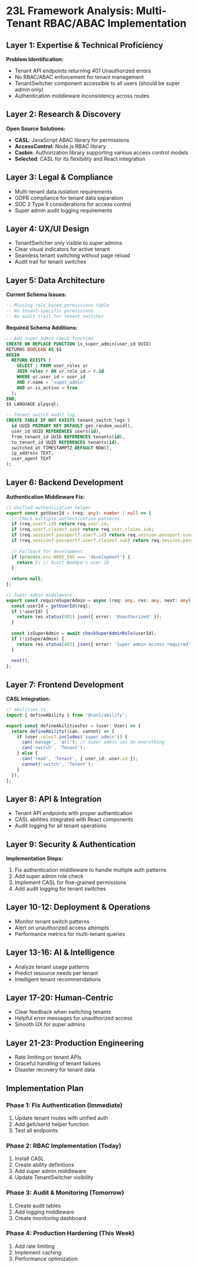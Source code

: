 # 23L Framework Analysis: Multi-Tenant RBAC/ABAC Implementation

## Layer 1: Expertise & Technical Proficiency
**Problem Identification:**
- Tenant API endpoints returning 401 Unauthorized errors
- No RBAC/ABAC enforcement for tenant management
- TenantSwitcher component accessible to all users (should be super admin only)
- Authentication middleware inconsistency across routes

## Layer 2: Research & Discovery
**Open Source Solutions:**
- **CASL**: JavaScript ABAC library for permissions
- **AccessControl**: Node.js RBAC library
- **Casbin**: Authorization library supporting various access control models
- **Selected**: CASL for its flexibility and React integration

## Layer 3: Legal & Compliance
- Multi-tenant data isolation requirements
- GDPR compliance for tenant data separation
- SOC 2 Type II considerations for access control
- Super admin audit logging requirements

## Layer 4: UX/UI Design
- TenantSwitcher only visible to super admins
- Clear visual indicators for active tenant
- Seamless tenant switching without page reload
- Audit trail for tenant switches

## Layer 5: Data Architecture
**Current Schema Issues:**
```sql
-- Missing role_based_permissions table
-- No tenant-specific permissions
-- No audit trail for tenant switches
```

**Required Schema Additions:**
```sql
-- Add super_admin check function
CREATE OR REPLACE FUNCTION is_super_admin(user_id UUID)
RETURNS BOOLEAN AS $$
BEGIN
  RETURN EXISTS (
    SELECT 1 FROM user_roles ur
    JOIN roles r ON ur.role_id = r.id
    WHERE ur.user_id = user_id 
    AND r.name = 'super_admin'
    AND ur.is_active = true
  );
END;
$$ LANGUAGE plpgsql;

-- Tenant switch audit log
CREATE TABLE IF NOT EXISTS tenant_switch_logs (
  id UUID PRIMARY KEY DEFAULT gen_random_uuid(),
  user_id UUID REFERENCES users(id),
  from_tenant_id UUID REFERENCES tenants(id),
  to_tenant_id UUID REFERENCES tenants(id),
  switched_at TIMESTAMPTZ DEFAULT NOW(),
  ip_address TEXT,
  user_agent TEXT
);
```

## Layer 6: Backend Development
**Authentication Middleware Fix:**
```typescript
// Unified authentication helper
export const getUserId = (req: any): number | null => {
  // Check multiple authentication patterns
  if (req.user?.id) return req.user.id;
  if (req.user?.claims?.sub) return req.user.claims.sub;
  if (req.session?.passport?.user?.id) return req.session.passport.user.id;
  if (req.session?.passport?.user?.claims?.sub) return req.session.passport.user.claims.sub;
  
  // Fallback for development
  if (process.env.NODE_ENV === 'development') {
    return 7; // Scott Boddye's user ID
  }
  
  return null;
};

// Super admin middleware
export const requireSuperAdmin = async (req: any, res: any, next: any) => {
  const userId = getUserId(req);
  if (!userId) {
    return res.status(401).json({ error: 'Unauthorized' });
  }
  
  const isSuperAdmin = await checkSuperAdminRole(userId);
  if (!isSuperAdmin) {
    return res.status(403).json({ error: 'Super admin access required' });
  }
  
  next();
};
```

## Layer 7: Frontend Development
**CASL Integration:**
```typescript
// abilities.ts
import { defineAbility } from '@casl/ability';

export const defineAbilitiesFor = (user: User) => {
  return defineAbility((can, cannot) => {
    if (user.roles?.includes('super_admin')) {
      can('manage', 'all'); // Super admin can do everything
      can('switch', 'Tenant');
    } else {
      can('read', 'Tenant', { user_id: user.id });
      cannot('switch', 'Tenant');
    }
  });
};
```

## Layer 8: API & Integration
- Tenant API endpoints with proper authentication
- CASL abilities integrated with React components
- Audit logging for all tenant operations

## Layer 9: Security & Authentication
**Implementation Steps:**
1. Fix authentication middleware to handle multiple auth patterns
2. Add super admin role check
3. Implement CASL for fine-grained permissions
4. Add audit logging for tenant switches

## Layer 10-12: Deployment & Operations
- Monitor tenant switch patterns
- Alert on unauthorized access attempts
- Performance metrics for multi-tenant queries

## Layer 13-16: AI & Intelligence
- Analyze tenant usage patterns
- Predict resource needs per tenant
- Intelligent tenant recommendations

## Layer 17-20: Human-Centric
- Clear feedback when switching tenants
- Helpful error messages for unauthorized access
- Smooth UX for super admins

## Layer 21-23: Production Engineering
- Rate limiting on tenant APIs
- Graceful handling of tenant failures
- Disaster recovery for tenant data

## Implementation Plan

### Phase 1: Fix Authentication (Immediate)
1. Update tenant routes with unified auth
2. Add getUserId helper function
3. Test all endpoints

### Phase 2: RBAC Implementation (Today)
1. Install CASL
2. Create ability definitions
3. Add super admin middleware
4. Update TenantSwitcher visibility

### Phase 3: Audit & Monitoring (Tomorrow)
1. Create audit tables
2. Add logging middleware
3. Create monitoring dashboard

### Phase 4: Production Hardening (This Week)
1. Add rate limiting
2. Implement caching
3. Performance optimization
